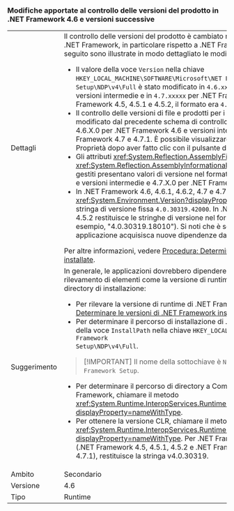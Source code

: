 ### <a name="product-versioning-changes-in-the-net-framework-46-and-later-versions"></a>Modifiche apportate al controllo delle versioni del prodotto in .NET Framework 4.6 e versioni successive

|   |   |
|---|---|
|Dettagli|Il controllo delle versioni del prodotto è cambiato rispetto alle versioni precedenti di .NET Framework, in particolare rispetto a .NET Framework 4, 4.5, 4.5.1 e 4.5.2. Di seguito sono illustrate in modo dettagliato le modifiche:<ul><li>Il valore della voce <code>Version</code> nella chiave <code>HKEY_LOCAL_MACHINE\SOFTWARE\Microsoft\NET Framework Setup\NDP\v4\Full</code> è stato modificato in <code>4.6.xxxxx</code> per .NET Framework 4.6 e versioni intermedie e in <code>4.7.xxxxx</code> per .NET Framework 4.7 e 4.7.1. In .NET Framework 4.5, 4.5.1 e 4.5.2, il formato era <code>4.5.xxxxx</code>.</li><li>Il controllo delle versioni di file e prodotti per i file di .NET Framework è stato modificato dal precedente schema di controllo delle versioni 4.0.30319.x in 4.6.X.0 per .NET Framework 4.6 e versioni intermedie e in 4.7.X.0 per .NET Framework 4.7 e 4.7.1. È possibile visualizzare questi nuovi valori scegliendo Proprietà dopo aver fatto clic con il pulsante destro del mouse su un file.</li><li>Gli attributi <xref:System.Reflection.AssemblyFileVersionAttribute> e <xref:System.Reflection.AssemblyInformationalVersionAttribute> per gli assembly gestiti presentano valori di versione nel formato 4.6.X.0 per .NET Framework 4.6 e versioni intermedie e 4.7.X.0 per .NET Framework 4.7 e 4.7.1.</li><li>In .NET Framework 4.6, 4.6.1, 4.6.2, 4.7 e 4.7.1 la proprietà <xref:System.Environment.Version?displayProperty=nameWithType> restituisce la stringa di versione fissa <code>4.0.30319.42000</code>. In .NET Framework 4, 4.5, 4.5.1 e 4.5.2 restituisce le stringhe di versione nel formato <code>4.0.30319.xxxxx</code> (ad esempio, &quot;4.0.30319.18010&quot;). Si noti che è sconsigliabile che il codice di applicazione acquisisca nuove dipendenze dalla proprietà Environment.Version.</li></ul>Per altre informazioni, vedere [Procedura: Determinare le versioni di .NET Framework installate](~/docs/framework/migration-guide/how-to-determine-which-versions-are-installed.md).|
|Suggerimento|In generale, le applicazioni dovrebbero dipendere dalle tecniche consigliate per il rilevamento di elementi come la versione di runtime di .NET Framework e la directory di installazione:<ul><li>Per rilevare la versione di runtime di .NET Framework, vedere [Procedura: Determinare le versioni di .NET Framework installate](~/docs/framework/migration-guide/how-to-determine-which-versions-are-installed.md).</li><li>Per determinare il percorso di installazione di .NET Framework, usare il valore della voce <code>InstallPath</code> nella chiave <code>HKEY_LOCAL_MACHINE\SOFTWARE\Microsoft\NET Framework Setup\NDP\v4\Full</code>.</li></ul> <blockquote> [!IMPORTANT] Il nome della sottochiave è <code>NET Framework Setup</code>, non <code>.NET Framework Setup</code>.</blockquote> <ul><li>Per determinare il percorso di directory a Common Language Runtime di .NET Framework, chiamare il metodo <xref:System.Runtime.InteropServices.RuntimeEnvironment.GetRuntimeDirectory?displayProperty=nameWithType>.</li><li>Per ottenere la versione CLR, chiamare il metodo <xref:System.Runtime.InteropServices.RuntimeEnvironment.GetSystemVersion?displayProperty=nameWithType>. Per .NET Framework 4 e versioni intermedie (.NET Framework 4.5, 4.5.1, 4.5.2 e .NET Framework 4.6, 4.6.1, 4.6.2, 4.7 e 4.7.1), restituisce la stringa v4.0.30319.</li></ul>|
|Ambito|Secondario|
|Versione|4.6|
|Tipo|Runtime|

